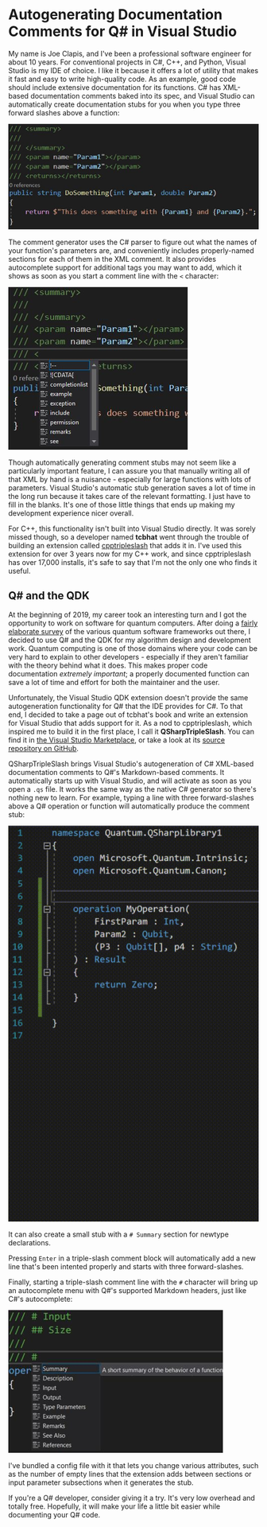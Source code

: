# Autogenerating Documentation Comments for Q# in Visual Studio

My name is Joe Clapis, and I've been a professional software engineer for about 10 years. For conventional projects in C#, C++, and
Python, Visual Studio is my IDE of choice. I like it because it offers a lot of utility that makes it fast and easy to write
high-quality code. As an example, good code should include extensive documentation for its functions. C# has XML-based documentation
comments baked into its spec, and Visual Studio can automatically create documentation stubs for you when you type three forward slashes
above a function:

![C# comment example](images/qsharptripleslash-1.jpg "C# comment example")

The comment generator uses the C# parser to figure out what the names of your function's parameters are, and conveniently includes
properly-named sections for each of them in the XML comment. It also provides autocomplete support for additional tags you may want
to add, which it shows as soon as you start a comment line with the `<` character:

![C# autocomplete example](images/qsharptripleslash-2.jpg "C# autocomplete example")

Though automatically generating comment stubs may not seem like a particularly important feature, I can assure you that manually writing
all of that XML by hand is a nuisance - especially for large functions with lots of parameters. Visual Studio's automatic stub
generation saves a lot of time in the long run because it takes care of the relevant formatting. I just have to fill in the blanks.
It's one of those little things that ends up making my development experience nicer overall.

For C++, this functionality isn't built into Visual Studio directly. It was sorely missed though, so a developer named **tcbhat**
went through the trouble of building an extension called [cpptripleslash](https://marketplace.visualstudio.com/items?itemName=tcbhat.CppTripleSlash-xmldoccommentsforc)
that adds it in. I've used this extension for over 3 years now for my C++ work, and since cpptripleslash has over 17,000 installs,
it's safe to say that I'm not the only one who finds it useful. 

## Q# and the QDK

At the beginning of 2019, my career took an interesting turn and I got the opportunity to work on software for quantum computers. After
doing a [fairly elaborate survey](https://github.com/jclapis/qsfe) of the various quantum software frameworks out there, I decided to use
Q# and the QDK for my algorithm design and development work. Quantum computing is one of those domains where your code can be very hard
to explain to other developers - especially if they aren't familiar with the theory behind what it does. This makes proper code
documentation *extremely important*; a properly documented function can save a lot of time and effort for both the maintainer and the user.

Unfortunately, the Visual Studio QDK extension doesn't provide the same autogeneration functionality for Q# that the IDE provides for C#.
To that end, I decided to take a page out of tcbhat's book and write an extension for Visual Studio that adds support for it. As a nod
to cpptripleslash, which inspired me to build it in the first place, I call it **QSharpTripleSlash**. You can find it in
[the Visual Studio Marketplace](https://marketplace.visualstudio.com/items?itemName=JoeClapis.QSharpTripleSlash), or take a look at
its [source repository on GitHub](https://marketplace.visualstudio.com/items?itemName=JoeClapis.QSharpTripleSlash).

QSharpTripleSlash brings Visual Studio's autogeneration of C# XML-based documentation comments to Q#'s Markdown-based comments.
It automatically starts up with Visual Studio, and will activate as soon as you open a `.qs` file. It works the same way as the native
C# generator so there's nothing new to learn. For example, typing a line with three forward-slashes above a Q# operation or function will
automatically produce the comment stub:

![QSharpTripleSlash comment example](images/qsharptripleslash-3.gif "QSharpTripleSlash comment example")

It can also create a small stub with a `# Summary` section for newtype declarations.

Pressing `Enter` in a triple-slash comment block will automatically add a new line that's been intented properly and starts with three
forward-slashes.

Finally, starting a triple-slash comment line with the `#` character will bring up an autocomplete menu with Q#'s supported Markdown
headers, just like C#'s autocomplete:

![QSharpTripleSlash autocomplete example](images/qsharptripleslash-4.jpg "QSharpTripleSlash autocomplete example")

I've bundled a config file with it that lets you change various attributes, such as the number of empty lines that the extension adds
between sections or input parameter subsections when it generates the stub. 

If you're a Q# developer, consider giving it a try. It's very low overhead and totally free. Hopefully, it will make your life a little
bit easier while documenting your Q# code.
